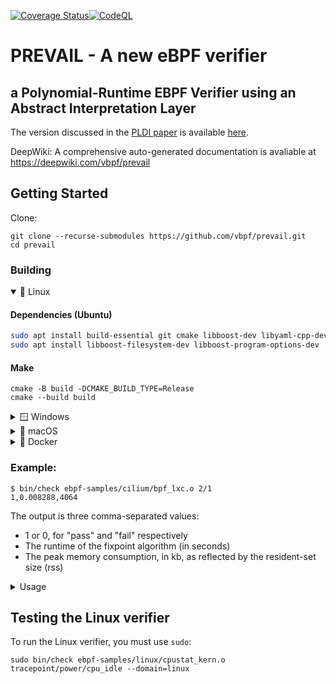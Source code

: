 [![Coverage Status](https://coveralls.io/repos/github/vbpf/prevail/badge.svg?branch=main)](https://coveralls.io/github/vbpf/prevail?branch=main)[![CodeQL](https://github.com/vbpf/prevail/actions/workflows/codeql-analysis.yml/badge.svg?branch=main)](https://github.com/vbpf/prevail/actions/workflows/codeql-analysis.yml)

# PREVAIL - A new eBPF verifier
## a Polynomial-Runtime EBPF Verifier using an Abstract Interpretation Layer



The version discussed in the [PLDI paper](https://vbpf.github.io/assets/prevail-paper.pdf) is available [here](https://github.com/vbpf/prevail/tree/d29fd26345c3126bf166cf1c45233a9b2f9fb0a0).

DeepWiki: A comprehensive auto-generated documentation is avaliable at https://deepwiki.com/vbpf/prevail

## Getting Started

Clone:
```
git clone --recurse-submodules https://github.com/vbpf/prevail.git
cd prevail
```

### Building

<details open><summary>🐧 Linux</summary>

#### Dependencies (Ubuntu)
```bash
sudo apt install build-essential git cmake libboost-dev libyaml-cpp-dev
sudo apt install libboost-filesystem-dev libboost-program-options-dev
```

#### Make
```
cmake -B build -DCMAKE_BUILD_TYPE=Release
cmake --build build
```

</details>

<details><summary>🪟 Windows</summary>
  
#### Dependencies
* Install [git](https://git-scm.com/download/win)
* Install [Visual Studio Build Tools 2022](https://aka.ms/vs/17/release/vs_buildtools.exe) and:
  * Choose the "C++ build tools" workload (Visual Studio Build Tools 2022 has support for CMake Version 3.25)
  * Under Individual Components, select:
    * "C++ Clang Compiler"
    * "MSBuild support for LLVM"
* Install [nuget.exe](https://www.nuget.org/downloads)

#### Make on Windows (which uses a multi-configuration generator)
```
cmake -B build
cmake --build build --config Release
```

</details>


<details><summary>🍏 macOS</summary>

#### Dependencies:
```bash
brew install llvm cmake boost yaml-cpp
```
The system llvm currently comes with Clang 15, which isn't enough to compile prevail, as it depends on C++20. Brew's llvm comes with Clang 17.

#### Make:
```
export CPATH=$(brew --prefix)/include LIBRARY_PATH=$(brew --prefix)/lib CMAKE_PREFIX_PATH=$(brew --prefix)
cmake -B build -DCMAKE_BUILD_TYPE=Release -DCMAKE_C_COMPILER=$(brew --prefix llvm)/bin/clang -DCMAKE_CXX_COMPILER=$(brew --prefix llvm)/bin/clang++
cmake --build build
```
</details>

<details><summary>🐋 Docker</summary>
  
#### Build and run
```bash
docker build -t verifier .
docker run -it verifier ebpf-samples/cilium/bpf_lxc.o 2/1
1,0.009812,4132
# To run the Linux verifier you'll need a privileged container:
docker run --privileged -it verifier ebpf-samples/linux/cpustat_kern.o --domain=linux
```
</details>

### Example:
```
$ bin/check ebpf-samples/cilium/bpf_lxc.o 2/1
1,0.008288,4064
```
The output is three comma-separated values:
* 1 or 0, for "pass" and "fail" respectively
* The runtime of the fixpoint algorithm (in seconds)
* The peak memory consumption, in kb, as reflected by the resident-set size (rss)

<details><summary>Usage</summary>

```
PREVAIL is a new eBPF verifier based on abstract interpretation.
Usage: D:\workspace\prevail\bin\check.exe [OPTIONS] path [section] [function]

Positionals:
  path TEXT:FILE REQUIRED     Elf file to analyze
  section SECTION             Section to analyze
  function FUNCTION           Function to analyze

Options:
  -h,--help                   Print this help message and exit
  --section SECTION           Section to analyze
  --function FUNCTION         Function to analyze
  -l                          List programs
  --domain DOMAIN:{stats,linux,zoneCrab,cfg} [zoneCrab]
                              Abstract domain


Features:
  --termination,--no-verify-termination{false}
                              Verify termination. Default: ignore
  --allow-division-by-zero,--no-division-by-zero{false}
                              Handling potential division by zero. Default: allow
  -s,--strict                 Apply additional checks that would cause runtime failures
  --include_groups GROUPS:{atomic32,atomic64,base32,base64,callx,divmul32,divmul64,packet}
                              Include conformance groups
  --exclude_groups GROUPS:{atomic32,atomic64,base32,base64,callx,divmul32,divmul64,packet}
                              Exclude conformance groups


Verbosity:
  --simplify,--no-simplify{false}
                              Simplify the CFG before analysis by merging chains of instructions into a single basic block. Default: enabled
  --line-info                 Print line information
  --print-btf-types           Print BTF types
  --assume-assert,--no-assume-assert{false}
                              Assume assertions (useful for debugging verification failures). Default: disabled
  -i                          Print invariants
  -f                          Print verifier's failure logs
  -v                          Print both invariants and failures


CFG output:
  --asm FILE                  Print disassembly to FILE
  --dot FILE                  Export control-flow graph to dot FILE
```

A standard alternative to the --asm flag is `llvm-objdump -S FILE`.

The cfg can be viewed using `dot` and the standard PDF viewer:
```
sudo apt install graphviz
bin/check ebpf-samples/cilium/bpf_lxc.o 2/1 --dot cfg.dot --domain=stats
dot -Tpdf cfg.dot > cfg.pdf
```

</details>

## Testing the Linux verifier

To run the Linux verifier, you must use `sudo`:
```
sudo bin/check ebpf-samples/linux/cpustat_kern.o tracepoint/power/cpu_idle --domain=linux
```
